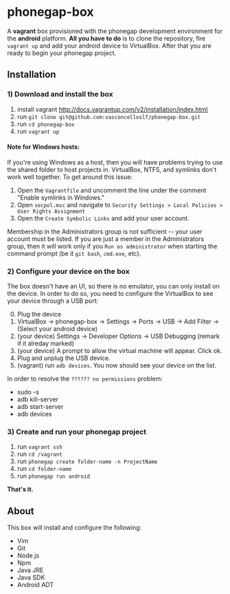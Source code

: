 # phonegap-box #

A **vagrant** box provisioned with the phonegap development environment for the **android** platform. **All you have to do** is to clone the repository, fire `vagrant up` and add your android device to VirtualBox. After that you are ready to begin your phonegap project.

## Installation ##

### 1) Download and install the box ###

1. install vagrant http://docs.vagrantup.com/v2/installation/index.html
2. run `git clone git@github.com:vasconcelloslf/phonegap-box.git`
3. run `cd phonegap-box`
3. run `vagrant up`

#### Note for Windows hosts:

If you're using Windows as a host, then you will have problems trying to use the shared folder to host projects in. VirtualBox, NTFS, and symlinks don't work well together. To get around this issue:

1. Open the `Vagrantfile` and uncomment the line under the comment "Enable symlinks in Windows."
2. Open `secpol.msc` and navigate to `Security Settings > Local Policies > User Rights Assignment`
3. Open the `Create Symbolic Links` and add your user account. 

Membership in the Administrators group is not sufficient -- your user account must be listed. If you are just a member in the Administrators group, then it will work only if you `Run as administrator` when starting the command prompt (be it `git bash`, `cmd.exe`, etc).

### 2) Configure your device on the box ###

The box doesn't have an UI, so there is no emulator, you can only install on the device. In order to do so, you need to configure the VirtualBox to see your device through a USB port:

0. Plug the device
1. VirtualBox -> phonegap-box -> Settings -> Ports -> USB -> Add Filter -> (Select your android device)
2. (your device) Settings -> Developer Options -> USB Debugging (remark if it alreday marked)
3. (your device) A prompt to allow the virtual machine will appear. Click ok.
4. Plug and unplug the USB device.
5. (vagrant) run `adb devices`. You now should see your device on the list. 

In order to resolve the `?????? no permissions` problem:

* sudo -s
* adb kill-server
* adb start-server
* adb devices

### 3) Create and run your phonegap project ###

1. run `vagrant ssh`
2. run `cd /vagrant`
3. run `phonegap create folder-name -n ProjectName`
4. run `cd folder-name`
5. run `phonegap run android`

**That's it.**

## About ##

This box will install and configure the following:

* Vim
* Git
* Node.js
* Npm
* Java JRE
* Java SDK
* Android ADT
